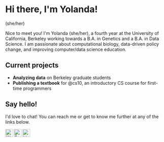# Hi there, I'm Yolanda!
(she/her)

Nice to meet you! I'm Yolanda (she/her), a fourth year at the University of California, Berkeley working towards a B.A. in Genetics and a B.A. in Data Science. I am passionate about computational biology, data-driven policy change, and improving computer/data science education.

## Current projects
- **Analyzing data** on Berkeley graduate students
- **Publishing a textbook** for @cs10, an introductory CS course for first-time programmers

## Say hello!

I'd love to chat! You can reach me or get to know me further at any of the links below.

[<img align="left" alt="Website" width="24px" src="https://image.flaticon.com/icons/png/512/2807/2807258.png" />](https://yolandashen.me)
[<img align="left" alt="Email" width="24px" src="https://cdn.jsdelivr.net/npm/simple-icons@v3/icons/gmail.svg" />](mailto:yashen@berkeley.edu)
[<img align="left" alt="LinkedIn" width="24px" src="https://cdn.jsdelivr.net/npm/simple-icons@v3/icons/linkedin.svg" />](https://www.linkedin.com/in/yolanda-shen/)

<!--
**yolandaas/yolandaas** is a ✨ _special_ ✨ repository because its `README.md` (this file) appears on your GitHub profile.

Here are some ideas to get you started:

- 🔭 I’m currently working on ...
- 🌱 I’m currently learning ...
- 👯 I’m looking to collaborate on ...
- 🤔 I’m looking for help with ...
- 💬 Ask me about ...
- 📫 How to reach me: ...
- 😄 Pronouns: ...
- ⚡ Fun fact: ...
-->
